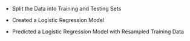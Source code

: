 - Split the Data into Training and Testing Sets

- Created a Logistic Regression Model

- Predicted a Logistic Regression Model with Resampled Training Data
